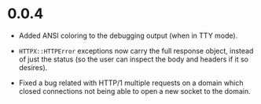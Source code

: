 # 0.0.4

* Added ANSI coloring to the debugging output (when in TTY mode).

* `HTTPX::HTTPError` exceptions now carry the full response object, instead of just the status (so the user can inspect the body and headers if it so desires).

* Fixed a bug related with HTTP/1 multiple requests on a domain which closed connections not being able to open a new socket to the domain.